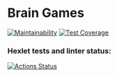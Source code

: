 # Brain Games
[![Maintainability](https://api.codeclimate.com/v1/badges/2d78515f8c41461ce5cf/maintainability)](https://codeclimate.com/github/AndrewTheJeweler/frontend-project-44/maintainability)
[![Test Coverage](https://api.codeclimate.com/v1/badges/2d78515f8c41461ce5cf/test_coverage)](https://codeclimate.com/github/AndrewTheJeweler/frontend-project-44/test_coverage)

### Hexlet tests and linter status:
[![Actions Status](https://github.com/AndrewTheJeweler/frontend-project-44/actions/workflows/hexlet-check.yml/badge.svg)](https://github.com/AndrewTheJeweler/frontend-project-44/actions)


